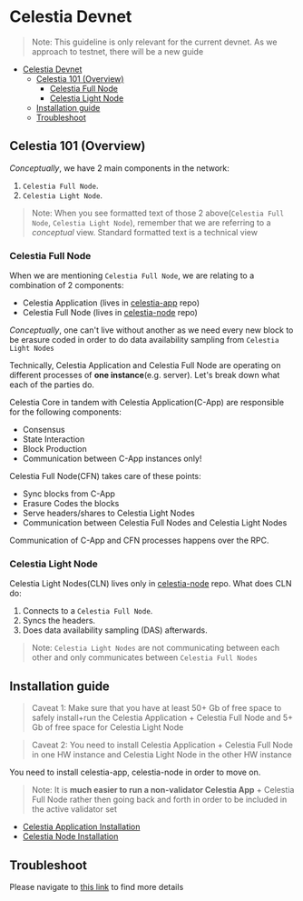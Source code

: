 # Celestia Devnet
> Note: This guideline is only relevant for the current devnet. As we approach to testnet, there will be a new guide

- [Celestia Devnet](#celestia-devnet)
  - [Celestia 101 (Overview)](#celestia-101-overview)
    - [Celestia Full Node](#celestia-full-node)
    - [Celestia Light Node](#celestia-light-node)
  - [Installation guide](#installation-guide)
  - [Troubleshoot](#troubleshoot)

## Celestia 101 (Overview)
<i>Conceptually</i>, we have 2 main components in the network: 
1. `Celestia Full Node`.
2. `Celestia Light Node`.

> Note: When you see formatted text of those 2 above(`Celestia Full Node`, `Celestia Light Node`), remember that we are referring to a <i>conceptual</i> view. Standard formatted text is a technical view 

### Celestia Full Node
When we are mentioning `Celestia Full Node`, we are relating to a combination of 2 components: 

- Celestia Application (lives in [celestia-app](https://github.com/celestiaorg/celestia-app) repo)
- Celestia Full Node (lives in [celestia-node](https://github.com/celestiaorg/celestia-node) repo)

<i>Conceptually</i>, one can't live without another as we need every new block to be erasure coded in order to do data availability sampling from `Celestia Light Nodes`

Technically, Celestia Application and Celestia Full Node are operating on different processes of <b>one instance</b>(e.g. server). Let's break down what each of the parties do. 

Celestia Core in tandem with Celestia Application(C-App) are responsible for the following components:
- Consensus
- State Interaction
- Block Production
- Communication between C-App instances only!

Celestia Full Node(CFN) takes care of these points: 
- Sync blocks from C-App
- Erasure Codes the blocks
- Serve headers/shares to Celestia Light Nodes
- Communication between Celestia Full Nodes and Celestia Light Nodes

Communication of C-App and CFN processes happens over the RPC.

### Celestia Light Node
Celestia Light Nodes(CLN) lives only in [celestia-node](https://github.com/celestiaorg/celestia-node) repo. What does CLN do: 
1. Connects to a `Celestia Full Node`.
2. Syncs the headers.
3. Does data availability sampling (DAS) afterwards.

> Note: `Celestia Light Nodes` are not communicating between each other and only communicates between `Celestia Full Nodes`



## Installation guide
> Caveat 1: Make sure that you have at least 50+ Gb of free space to safely install+run the Celestia Application + Celestia Full Node and 5+ Gb of free space for Celestia Light Node

> Caveat 2: You need to install Celestia Application + Celestia Full Node in one HW instance and Celestia Light Node in the other HW instance

You need to install celestia-app, celestia-node in order to move on.
> Note: It is <b>much easier to run a non-validator Celestia App</b> + Celestia Full Node rather then going back and forth in order to be included in the active validator set

- [Celestia Application Installation](./celestia-application.md)
- [Celestia Node Installation](./celestia-node.md)

## Troubleshoot
Please navigate to [this link](./troubleshoot.md) to find more details


